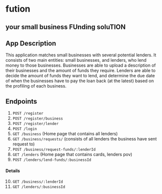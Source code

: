# fution

## your small business FUnding soluTION

## App Description

This application matches small businesses with several potential lenders. It consists of two main entities: small businesses, and lenders, who lend money to those businesses. Businesses are able to upload a description of their businesses and the amount of funds they require. Lenders are able to decide the amount of funds they want to lend, and determine the due date of when the businesses have to pay the loan back (at the latest) based on the profiling of each business.

## Endpoints

1. `POST /register`
2. `POST /register/business`
3. `POST /register/lender`
4. `POST /login`
5. `GET /business` (Home page that contains all lenders)
6. `GET /business/requests/` (consists of all lenders the business have sent request to)
7. `POST /business/request-funds/:lenderId`
8. `GET /lenders` (Home page that contains cards, lenders pov)
9. `POST /lenders/lend-funds/:businessId`

#### Details

10. `GET /business/:lenderId`
11. `GET /lenders/:businessId`
